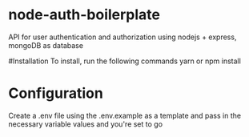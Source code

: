 # node-auth-boilerplate
API for user authentication and authorization using nodejs + express, mongoDB as database

#Installation
To install, run the following commands
yarn 
or
npm install 

# Configuration
Create a .env file using the .env.example as a template and pass in the necessary variable values and you're set to go